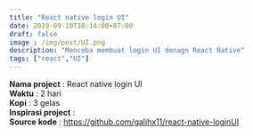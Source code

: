 ```yaml
---
title: "React native login UI"
date: 2019-09-10T10:14:00+07:00
draft: false
image : /img/post/UI.png
description: "Mencoba membuat login UI denagn React Native"
tags: ["react","UI"]
---
```


**Nama project** : React native login UI
<br/>
**Waktu** : 2 hari
<br/>
**Kopi** : 3 gelas
<br/>
**Inspirasi project** : 
<br/>
**Source kode** : https://github.com/galihx11/react-native-loginUI
 